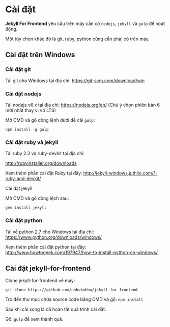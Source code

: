 # Cài đặt 

**Jekyll For Frontend** yêu cầu trên máy cần có `nodejs`, `jekyll` và `gulp` để hoạt động.

Một tùy chọn khác đó là git, ruby, python cũng cần phải có trên máy.

## Cài đặt trên Windows

### Cài đặt git

Tải git cho Windows tại địa chỉ: https://git-scm.com/download/win

### Cài đặt nodejs

Tải nodejs v6.x tại địa chỉ: https://nodejs.org/en/ (Chú ý chọn phiên bản 6 mới nhất thay vì v4 LTS)

Mở CMD và gõ dòng lệnh dưới để cài `gulp`:

```
npm install -g gulp
```

### Cài đặt ruby và jekyll

Tải ruby 2.3 và ruby-devkit tại địa chỉ: 

http://rubyinstaller.org/downloads

Xem thêm phần cài đặt Ruby tại đây: http://jekyll-windows.juthilo.com/1-ruby-and-devkit/

Cài đặt jekyll 

Mở CMD và gõ dòng lệch sau:

```
gem install jekyll
```

### Cài đặt python

Tải về python 2.7 cho Windows tại địa chỉ: https://www.python.org/downloads/windows/

Xem thêm phần cài đặt python tại đây: http://www.howtogeek.com/197947/how-to-install-python-on-windows/


## Cài đặt jekyll-for-frontend

Clone jekyll-for-frontend về máy:

```
git clone https://github.com/anhskohbo/jekyll-for-frontend
```

Trỏ đến thư mục chứa source code bằng CMD và gõ: `npm install`

Sau khi cài xong là đã hoàn tất quá trình cài đặt.

Gõ: `gulp` để xem thành quả.


